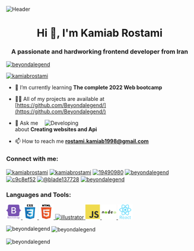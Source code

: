 ![Header](./[Banner.png])
<h1 align="center">Hi 👋, I'm Kamiab Rostami</h1>
<h3 align="center">A passionate and hardworking frontend developer from Iran</h3>

<p align="left"> <a href="https://github.com/ryo-ma/github-profile-trophy"><img src="https://github-profile-trophy.vercel.app/?username=beyondalegend" alt="beyondalegend" /></a> </p>

<p align="left"> <a href="https://twitter.com/kamiabrostami" target="blank"><img src="https://img.shields.io/twitter/follow/kamiabrostami?logo=twitter&style=for-the-badge" alt="kamiabrostami" /></a> </p>

- 🌱 I’m currently learning **The complete 2022 Web bootcamp**

- 👨‍💻 All of my projects are available at [https://github.com/Beyondalegend/](https://github.com/Beyondalegend/)
<img align="right" width="400" alt="Developing" src="https://cdn.dribbble.com/users/1355613/screenshots/12585865/media/5bb86f4446b33a7a4624db3660398cd8.jpg">

- 💬 Ask me about **Creating websites and Api**

- 📫 How to reach me **rostami.kamiab1998@gmail.com**

<h3 align="left">Connect with me:</h3>
<p align="left">
<a href="https://twitter.com/kamiabrostami" target="blank"><img align="center" src="https://raw.githubusercontent.com/rahuldkjain/github-profile-readme-generator/master/src/images/icons/Social/twitter.svg" alt="kamiabrostami" height="30" width="40" /></a>
<a href="https://linkedin.com/in/kamiabrostami" target="blank"><img align="center" src="https://raw.githubusercontent.com/rahuldkjain/github-profile-readme-generator/master/src/images/icons/Social/linked-in-alt.svg" alt="kamiabrostami" height="30" width="40" /></a>
<a href="https://stackoverflow.com/users/19490980" target="blank"><img align="center" src="https://raw.githubusercontent.com/rahuldkjain/github-profile-readme-generator/master/src/images/icons/Social/stack-overflow.svg" alt="19490980" height="30" width="40" /></a>
<a href="https://dribbble.com/beyondalegend" target="blank"><img align="center" src="https://raw.githubusercontent.com/rahuldkjain/github-profile-readme-generator/master/src/images/icons/Social/dribbble.svg" alt="beyondalegend" height="30" width="40" /></a>
<a href="https://www.behance.net/c9c8ef52" target="blank"><img align="center" src="https://raw.githubusercontent.com/rahuldkjain/github-profile-readme-generator/master/src/images/icons/Social/behance.svg" alt="c9c8ef52" height="30" width="40" /></a>
<a href="https://medium.com/@blade137728" target="blank"><img align="center" src="https://raw.githubusercontent.com/rahuldkjain/github-profile-readme-generator/master/src/images/icons/Social/medium.svg" alt="@blade137728" height="30" width="40" /></a>
<a href="https://www.leetcode.com/beyondalegend" target="blank"><img align="center" src="https://raw.githubusercontent.com/rahuldkjain/github-profile-readme-generator/master/src/images/icons/Social/leet-code.svg" alt="beyondalegend" height="30" width="40" /></a>
</p>

<h3 align="left">Languages and Tools:</h3>
<p align="left"> <a href="https://getbootstrap.com" target="_blank" rel="noreferrer"> <img src="https://raw.githubusercontent.com/devicons/devicon/master/icons/bootstrap/bootstrap-plain-wordmark.svg" alt="bootstrap" width="40" height="40"/> </a> <a href="https://www.w3schools.com/css/" target="_blank" rel="noreferrer"> <img src="https://raw.githubusercontent.com/devicons/devicon/master/icons/css3/css3-original-wordmark.svg" alt="css3" width="40" height="40"/> </a> <a href="https://www.w3.org/html/" target="_blank" rel="noreferrer"> <img src="https://raw.githubusercontent.com/devicons/devicon/master/icons/html5/html5-original-wordmark.svg" alt="html5" width="40" height="40"/> </a> <a href="https://www.adobe.com/in/products/illustrator.html" target="_blank" rel="noreferrer"> <img src="https://www.vectorlogo.zone/logos/adobe_illustrator/adobe_illustrator-icon.svg" alt="illustrator" width="40" height="40"/> </a> <a href="https://developer.mozilla.org/en-US/docs/Web/JavaScript" target="_blank" rel="noreferrer"> <img src="https://raw.githubusercontent.com/devicons/devicon/master/icons/javascript/javascript-original.svg" alt="javascript" width="40" height="40"/> </a> <a href="https://nodejs.org" target="_blank" rel="noreferrer"> <img src="https://raw.githubusercontent.com/devicons/devicon/master/icons/nodejs/nodejs-original-wordmark.svg" alt="nodejs" width="40" height="40"/> </a> <a href="https://reactjs.org/" target="_blank" rel="noreferrer"> <img src="https://raw.githubusercontent.com/devicons/devicon/master/icons/react/react-original-wordmark.svg" alt="react" width="40" height="40"/> </a> </p>

<p><img align="left" src="https://github-readme-stats.vercel.app/api/top-langs?username=beyondalegend&show_icons=true&locale=en&layout=compact" alt="beyondalegend" /></p>

<p>&nbsp;<img align="center" src="https://github-readme-stats.vercel.app/api?username=beyondalegend&show_icons=true&locale=en" alt="beyondalegend" /></p>

<p><img align="center" src="https://github-readme-streak-stats.herokuapp.com/?user=beyondalegend&" alt="beyondalegend" /></p>
